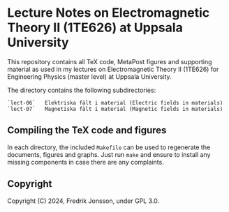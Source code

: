 # Lecture Notes on Electromagnetic Theory II (1TE626) at Uppsala University

This repository contains all TeX code, MetaPost figures and supporting material
as used in my lectures on Electromagnetic Theory II (1TE626) for Engineering
Physics (master level) at Uppsala University.

The directory contains the following subdirectories:

    `lect-06`   Elektriska fält i material (Electric fields in materials)
    `lect-07`   Magnetiska fält i material (Magnetic fields in materials)

## Compiling the TeX code and figures

In each directory, the included `Makefile` can be used to regenerate the
documents, figures and graphs. Just run `make` and ensure to install any
missing components in case there are any complaints.

## Copyright
Copyright (C) 2024, Fredrik Jonsson, under GPL 3.0.
